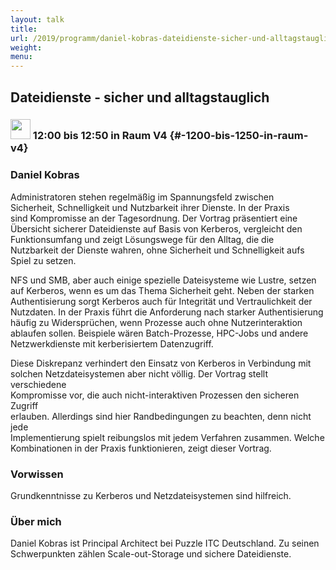 ```yaml
---
layout: talk
title:
url: /2019/programm/daniel-kobras-dateidienste-sicher-und-alltagstauglich/
weight:
menu:
---
```

## Dateidienste - sicher und alltagstauglich

### <img height = "32" src="../../../images/talk.svg"> 12:00 bis 12:50 in Raum V4 {#-1200-bis-1250-in-raum-v4}

### Daniel Kobras

Administratoren stehen regelmäßig im Spannungsfeld zwischen  
Sicherheit, Schnelligkeit und Nutzbarkeit ihrer Dienste. In der Praxis  
sind Kompromisse an der Tagesordnung.  Der Vortrag präsentiert eine  
Übersicht sicherer Dateidienste auf Basis von Kerberos, vergleicht den  
Funktionsumfang und zeigt Lösungswege für den Alltag, die die  
Nutzbarkeit der Dienste wahren, ohne Sicherheit und Schnelligkeit aufs  
Spiel zu setzen.

NFS und SMB, aber auch einige spezielle Dateisysteme wie Lustre, setzen auf Kerberos, wenn es um das Thema Sicherheit geht. Neben der starken  
Authentisierung sorgt Kerberos auch für Integrität und Vertraulichkeit der  
Nutzdaten. In der Praxis führt die Anforderung nach starker Authentisierung  
häufig zu Widersprüchen, wenn Prozesse auch ohne Nutzerinteraktion ablaufen sollen. Beispiele wären Batch-Prozesse, HPC-Jobs und andere Netzwerkdienste mit kerberisiertem Datenzugriff.

Diese Diskrepanz verhindert den Einsatz von Kerberos in Verbindung mit solchen Netzdateisystemen aber nicht völlig. Der Vortrag stellt verschiedene  
Kompromisse vor, die auch nicht-interaktiven Prozessen den sicheren Zugriff  
erlauben. Allerdings sind hier Randbedingungen zu beachten, denn nicht jede  
Implementierung spielt reibungslos mit jedem Verfahren zusammen. Welche  
Kombinationen in der Praxis funktionieren, zeigt dieser Vortrag.

### Vorwissen

Grundkenntnisse zu Kerberos und Netzdateisystemen sind hilfreich.

### Über mich

Daniel Kobras ist Principal Architect bei Puzzle ITC Deutschland. Zu seinen Schwerpunkten zählen Scale-out-Storage und sichere Dateidienste.

